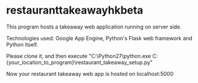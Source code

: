 # restauranttakeawayhkbeta

This program hosts a takeaway web application running on server side.

Technologies used: Google App Engine, Python's Flask web framework and Python itself. 

Please clone it, and then execute "C:\Python27\python.exe C:\{your_location_to_program}\restaurant_takeaway_setup.py"

Now your restaurant takeaway web app is hosted on localhost:5000

